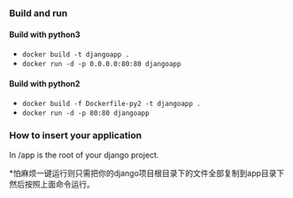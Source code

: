 
### Build and run
#### Build with python3
* `docker build -t djangoapp .`
* `docker run -d -p 0.0.0.0:80:80 djangoapp`

#### Build with python2
* `docker build -f Dockerfile-py2 -t djangoapp .`
* `docker run -d -p 80:80 djangoapp`

### How to insert your application

In /app is the root of your django project.

*怕麻烦一键运行则只需把你的django项目根目录下的文件全部复制到app目录下然后按照上面命令运行。
